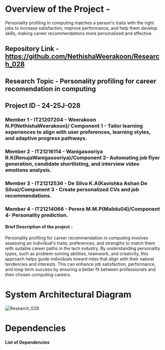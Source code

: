 # Overview of the Project - 
Personality profiling in computing matches a person's traits with the right jobs to increase satisfaction, improve performance, and help them develop skills, making career recommendations more personalized and effective.

## Repository Link - https://github.com/NethishaWeerakoon/Research_028
## Research Topic - Personality profiling for career recomendation in computing
## Project ID - 24-25J-028

### Member 1 - IT21207204 - Weerakoon N.P(NethishaWeerakoon)/ Component 1 - Tailor learning experiences to align with user preferences, learning styles, and adaptive progress pathways.
### Member 2 - IT21216114 - Wanigasooriya R.K(RenujaWanigasooriya)/Component 2- Automating job flyer generation, candidate shortlisting, and interview video emotions analysis.
### Member 3 - IT21212536 - De Silva K.A(Kavishka Ashan De Silva)/Component 3 - Create personalized CVs and job recommendations.
### Member 4 - IT21214066 - Perera M.M.P(Malidu04)/Component 4- Personality prediction. 


#### Brief Description of the project - 
Personality profiling for career recommendation in computing involves assessing an individual's traits, preferences, and strengths to match them with suitable career paths in the tech industry. By understanding personality types, such as problem-solving abilities, teamwork, and creativity, this approach helps guide individuals toward roles that align with their natural tendencies and interests. This can enhance job satisfaction, performance, and long-term success by ensuring a better fit between professionals and their chosen computing careers.


# System Architectural Diagram
![Research_028](https://github.com/user-attachments/assets/db480b00-f649-444b-8443-68b45b27ef50)

# Dependencies

#### List of Dependencies

